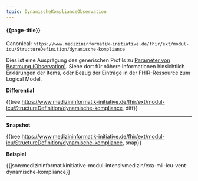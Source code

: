 ```yaml
---
topic: DynamischeKomplianceObservation
---
```

#### {{page-title}}

Canonical: 
```https://www.medizininformatik-initiative.de/fhir/ext/modul-icu/StructureDefinition/dynamische-kompliance```
<br> 

Dies ist eine Ausprägung des generischen Profils zu [Parameter von Beatmung (Observation)](https://www.medizininformatik-initiative.de/fhir/ext/modul-icu/StructureDefinition/parameter-von-beatmung). Siehe dort für nähere Informationen hinsichtlich Erklärungen der Items, oder Bezug der Einträge in der FHIR-Ressource zum Logical Model. 

**Differential**

{{tree:https://www.medizininformatik-initiative.de/fhir/ext/modul-icu/StructureDefinition/dynamische-kompliance, diff}}

---

**Snapshot**

{{tree:https://www.medizininformatik-initiative.de/fhir/ext/modul-icu/StructureDefinition/dynamische-kompliance, snap}}

**Beispiel**

{{json:medizininformatikinitiative-modul-intensivmedizin/exa-mii-icu-vent-dynamische-kompliance}}